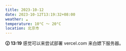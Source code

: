 ```yaml
---
title: 2023-10-12
date: 2023-10-12T13:19:32+08:00
weather: ☁️
temperature: 10°C ～ 20°C
location: 北京市
---
```


**🕜 13:19** 感觉可以来尝试部署 vercel.com 来白嫖下服务器。